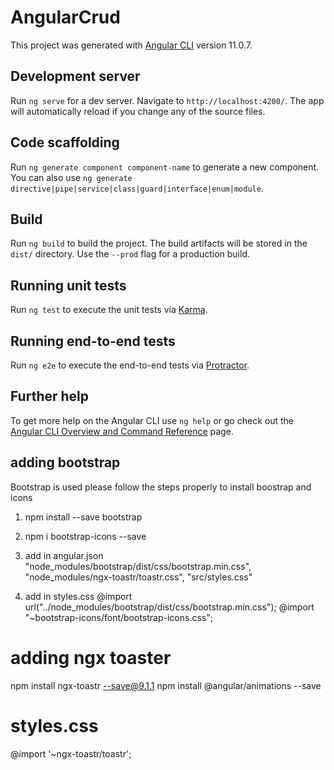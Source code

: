 # AngularCrud

This project was generated with [Angular CLI](https://github.com/angular/angular-cli) version 11.0.7.

## Development server

Run `ng serve` for a dev server. Navigate to `http://localhost:4200/`. The app will automatically reload if you change any of the source files.

## Code scaffolding

Run `ng generate component component-name` to generate a new component. You can also use `ng generate directive|pipe|service|class|guard|interface|enum|module`.

## Build

Run `ng build` to build the project. The build artifacts will be stored in the `dist/` directory. Use the `--prod` flag for a production build.

## Running unit tests

Run `ng test` to execute the unit tests via [Karma](https://karma-runner.github.io).

## Running end-to-end tests

Run `ng e2e` to execute the end-to-end tests via [Protractor](http://www.protractortest.org/).

## Further help

To get more help on the Angular CLI use `ng help` or go check out the [Angular CLI Overview and Command Reference](https://angular.io/cli) page.

## adding bootstrap
Bootstrap is used
please follow the steps properly to install boostrap and icons


1. npm install --save bootstrap
2. npm i bootstrap-icons --save

3.  add in angular.json
            "node_modules/bootstrap/dist/css/bootstrap.min.css",
            "node_modules/ngx-toastr/toastr.css",
            "src/styles.css"

4.  add in  styles.css
              @import url("../node_modules/bootstrap/dist/css/bootstrap.min.css");
              @import "~bootstrap-icons/font/bootstrap-icons.css";

# adding ngx toaster
npm install ngx-toastr --save@9.1.1
 npm install @angular/animations --save

 # styles.css
 @import '~ngx-toastr/toastr';


